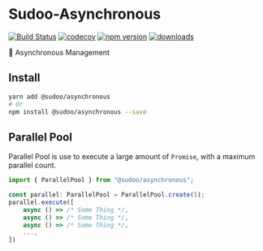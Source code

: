# Sudoo-Asynchronous

[![Build Status](https://travis-ci.com/SudoDotDog/Sudoo-Asynchronous.svg?branch=master)](https://travis-ci.com/SudoDotDog/Sudoo-Asynchronous)
[![codecov](https://codecov.io/gh/SudoDotDog/Sudoo-Asynchronous/branch/master/graph/badge.svg)](https://codecov.io/gh/SudoDotDog/Sudoo-Asynchronous)
[![npm version](https://badge.fury.io/js/%40sudoo%2Fasynchronous.svg)](https://www.npmjs.com/package/@sudoo/asynchronous)
[![downloads](https://img.shields.io/npm/dm/@sudoo/asynchronous.svg)](https://www.npmjs.com/package/@sudoo/asynchronous)

:speedboat: Asynchronous Management

## Install

```sh
yarn add @sudoo/asynchronous
# Or
npm install @sudoo/asynchronous --save
```

## Parallel Pool

Parallel Pool is use to execute a large amount of `Promise`, with a maximum parallel count.

```ts
import { ParallelPool } from "@sudoo/asynchronous";

const parallel: ParallelPool = ParallelPool.create(5);
parallel.execute([
    async () => /* Some Thing */,
    async () => /* Some Thing */,
    async () => /* Some Thing */,
    ...,
])
```
